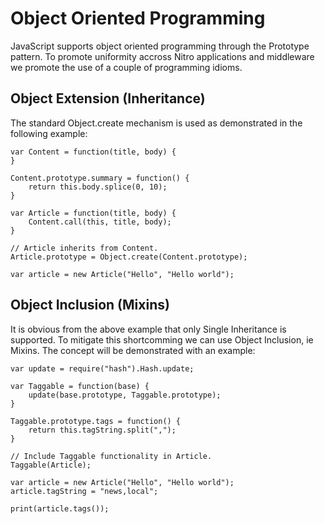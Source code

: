 Object Oriented Programming
===========================

JavaScript supports object oriented programming through the Prototype pattern. To promote uniformity accross Nitro applications and middleware we promote the use of a couple of programming idioms.


Object Extension (Inheritance)
------------------------------

The standard Object.create mechanism is used as demonstrated in the following example:

    var Content = function(title, body) {
    }

    Content.prototype.summary = function() {
        return this.body.splice(0, 10);
    }    
    
    var Article = function(title, body) {
        Content.call(this, title, body);
    }
    
    // Article inherits from Content.
    Article.prototype = Object.create(Content.prototype);
    
    var article = new Article("Hello", "Hello world");
    

Object Inclusion (Mixins)
-------------------------

It is obvious from the above example that only Single Inheritance is supported. To mitigate this shortcomming we can use Object Inclusion, ie Mixins. The concept will be demonstrated with an example:

    var update = require("hash").Hash.update;
    
    var Taggable = function(base) {
        update(base.prototype, Taggable.prototype);
    }
    
    Taggable.prototype.tags = function() {
        return this.tagString.split(",");
    }
    
    // Include Taggable functionality in Article.
    Taggable(Article);
    
    var article = new Article("Hello", "Hello world");
    article.tagString = "news,local";
    
    print(article.tags());
    
